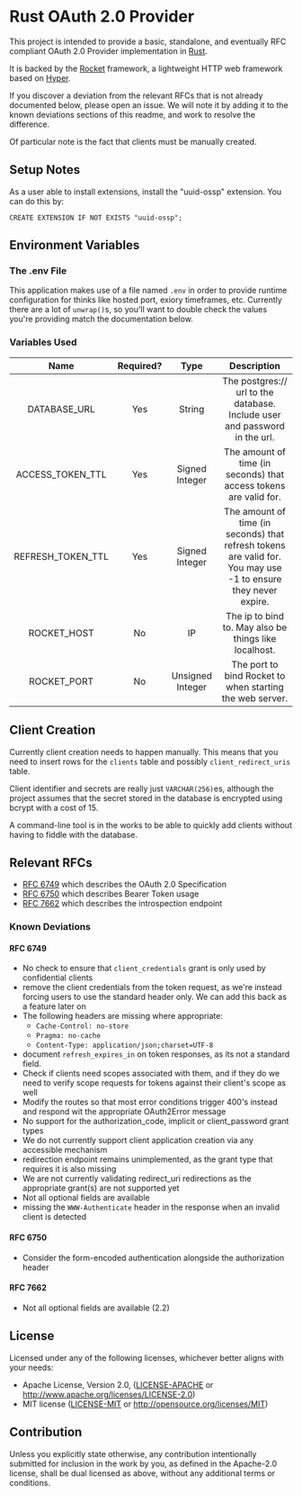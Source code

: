 # Rust OAuth 2.0 Provider

This project is intended to provide a basic, standalone, and eventually RFC compliant OAuth 2.0 Provider implementation in [Rust](https://www.rust-lang.org).

It is backed by the [Rocket](https://github.com/SergioBenitez/Rocket) framework, a lightweight HTTP web framework based on [Hyper](https://github.com/hyperium/hyper).

If you discover a deviation from the relevant RFCs that is not already documented below, please open an issue. We will note it by adding it to the known deviations sections of this readme, and work to resolve the difference.

Of particular note is the fact that clients must be manually created.

## Setup Notes
As a user able to install extensions, install the "uuid-ossp" extension. You can do this by:
```
CREATE EXTENSION IF NOT EXISTS "uuid-ossp";
```


## Environment Variables
### The .env File
This application makes use of a file named `.env` in order to provide runtime configuration for thinks like hosted port, exiory timeframes, etc.
Currently there are a lot of `unwrap()`s, so you'll want to double check the values you're providing match the documentation below.

### Variables Used
| Name | Required? | Type | Description |
| :-: | :-: | :-: | :-: |
| DATABASE_URL | Yes | String | The postgres:// url to the database. Include user and password in the url. |
| ACCESS_TOKEN_TTL | Yes | Signed Integer |  The amount of time (in seconds) that access tokens are valid for. |
| REFRESH_TOKEN_TTL | Yes | Signed Integer | The amount of time (in seconds) that refresh tokens are valid for. You may use -1 to ensure they never expire. |
| ROCKET_HOST | No | IP | The ip to bind to. May also be things like localhost. |
| ROCKET_PORT| No | Unsigned Integer | The port to bind Rocket to when starting the web server. |

## Client Creation
Currently client creation needs to happen manually. This means that you need to insert rows for the `clients` table and possibly `client_redirect_uris` table.

Client identifier and secrets are really just `VARCHAR(256)`es, although the project assumes that the secret stored in the database is encrypted using bcrypt with a cost of 15.

A command-line tool is in the works to be able to quickly add clients without having to fiddle with the database.

## Relevant RFCs
- [RFC 6749](https://tools.ietf.org/html/rfc6749) which describes the OAuth 2.0 Specification
- [RFC 6750](https://tools.ietf.org/html/rfc6750) which describes Bearer Token usage
- [RFC 7662](https://tools.ietf.org/html/rfc7662) which describes the introspection endpoint

### Known Deviations
#### RFC 6749
- No check to ensure that `client_credentials` grant is only used by confidential clients
- remove the client credentials from the token request, as we're instead forcing users to use the standard header only. We can add this back as a feature later on
- The following headers are missing where appropriate:
    - `Cache-Control: no-store`
    - `Pragma: no-cache`
    - `Content-Type: application/json;charset=UTF-8`
- document `refresh_expires_in` on token responses, as its not a standard field.
- Check if clients need scopes associated with them, and if they do we need to verify scope requests for tokens against their client's scope as well
- Modify the routes so that most error conditions trigger 400's instead and respond wit the appropriate OAuth2Error message
- No support for the authorization_code, implicit or client_password grant types
- We do not currently support client application creation via any accessible mechanism
- redirection endpoint remains unimplemented, as the grant type that requires it is also missing
- We are not currently validating redirect_uri redirections as the appropriate grant(s) are not supported yet
- Not all optional fields are available
- missing the `WWW-Authenticate` header in the response when an invalid client is detected

#### RFC 6750
- Consider the form-encoded authentication alongside the authorization header

#### RFC 7662
- Not all optional fields are available (2.2)

## License
Licensed under any of the following licenses, whichever better aligns with your needs:
 * Apache License, Version 2.0, ([LICENSE-APACHE](LICENSE-APACHE) or http://www.apache.org/licenses/LICENSE-2.0)
 * MIT license ([LICENSE-MIT](LICENSE-MIT) or http://opensource.org/licenses/MIT)

## Contribution
Unless you explicitly state otherwise, any contribution intentionally
submitted for inclusion in the work by you, as defined in the Apache-2.0
license, shall be dual licensed as above, without any additional terms or
conditions.